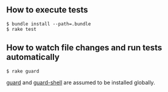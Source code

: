 ## How to execute tests

```console
$ bundle install --path=.bundle
$ rake test
```

## How to watch file changes and run tests automatically

```console
$ rake guard
```

[guard][] and [guard-shell][] are assumed to be installed globally.

[guard]: https://github.com/guard/guard
[guard-shell]: https://github.com/hawx/guard-shell
